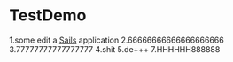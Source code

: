 # TestDemo
1.some edit
a [Sails](http://sailsjs.org) application
2.66666666666666666666
3.77777777777777777
4.shit
5.de+++
7.HHHHHH888888
